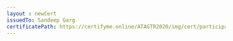 ```yaml
--- 
layout : newCert 
issuedTo: Sandeep Garg 
certificatePath: https://certifyme.online/ATAGTR2020/img/cert/participant/SandeepGarg_d5c7c.png
--- 
```

